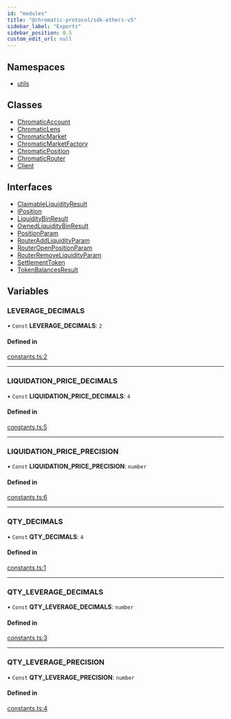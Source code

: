 ```yaml
---
id: "modules"
title: "@chromatic-protocol/sdk-ethers-v5"
sidebar_label: "Exports"
sidebar_position: 0.5
custom_edit_url: null
---
```


## Namespaces

- [utils](namespaces/utils.md)

## Classes

- [ChromaticAccount](classes/ChromaticAccount.md)
- [ChromaticLens](classes/ChromaticLens.md)
- [ChromaticMarket](classes/ChromaticMarket.md)
- [ChromaticMarketFactory](classes/ChromaticMarketFactory.md)
- [ChromaticPosition](classes/ChromaticPosition.md)
- [ChromaticRouter](classes/ChromaticRouter.md)
- [Client](classes/Client.md)

## Interfaces

- [ClaimableLiquidityResult](interfaces/ClaimableLiquidityResult.md)
- [IPosition](interfaces/IPosition.md)
- [LiquidityBinResult](interfaces/LiquidityBinResult.md)
- [OwnedLiquidityBinResult](interfaces/OwnedLiquidityBinResult.md)
- [PositionParam](interfaces/PositionParam.md)
- [RouterAddLiquidityParam](interfaces/RouterAddLiquidityParam.md)
- [RouterOpenPositionParam](interfaces/RouterOpenPositionParam.md)
- [RouterRemoveLiquidityParam](interfaces/RouterRemoveLiquidityParam.md)
- [SettlementToken](interfaces/SettlementToken.md)
- [TokenBalancesResult](interfaces/TokenBalancesResult.md)

## Variables

### LEVERAGE\_DECIMALS

• `Const` **LEVERAGE\_DECIMALS**: ``2``

#### Defined in

[constants.ts:2](https://github.com/chromatic-protocol/sdk/blob/9f80a71/packages/sdk-ethers-v5/src/constants.ts#L2)

___

### LIQUIDATION\_PRICE\_DECIMALS

• `Const` **LIQUIDATION\_PRICE\_DECIMALS**: ``4``

#### Defined in

[constants.ts:5](https://github.com/chromatic-protocol/sdk/blob/9f80a71/packages/sdk-ethers-v5/src/constants.ts#L5)

___

### LIQUIDATION\_PRICE\_PRECISION

• `Const` **LIQUIDATION\_PRICE\_PRECISION**: `number`

#### Defined in

[constants.ts:6](https://github.com/chromatic-protocol/sdk/blob/9f80a71/packages/sdk-ethers-v5/src/constants.ts#L6)

___

### QTY\_DECIMALS

• `Const` **QTY\_DECIMALS**: ``4``

#### Defined in

[constants.ts:1](https://github.com/chromatic-protocol/sdk/blob/9f80a71/packages/sdk-ethers-v5/src/constants.ts#L1)

___

### QTY\_LEVERAGE\_DECIMALS

• `Const` **QTY\_LEVERAGE\_DECIMALS**: `number`

#### Defined in

[constants.ts:3](https://github.com/chromatic-protocol/sdk/blob/9f80a71/packages/sdk-ethers-v5/src/constants.ts#L3)

___

### QTY\_LEVERAGE\_PRECISION

• `Const` **QTY\_LEVERAGE\_PRECISION**: `number`

#### Defined in

[constants.ts:4](https://github.com/chromatic-protocol/sdk/blob/9f80a71/packages/sdk-ethers-v5/src/constants.ts#L4)

